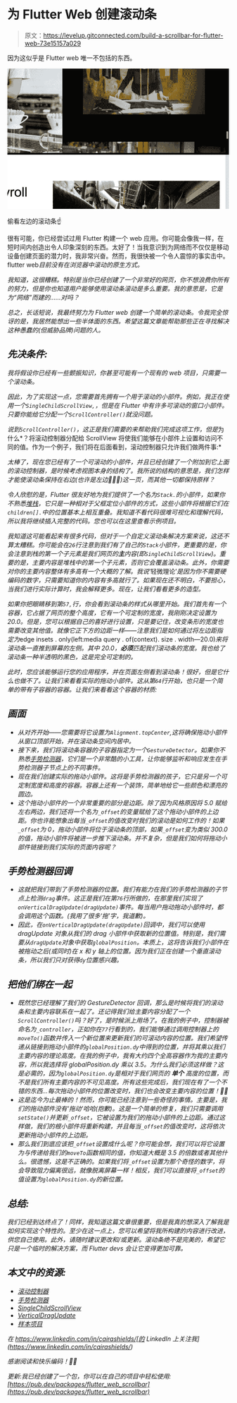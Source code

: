 # 为 Flutter Web 创建滚动条

> 原文：<https://levelup.gitconnected.com/build-a-scrollbar-for-flutter-web-73e15157a029>

因为这似乎是 Flutter web 唯一不包括的东西。

![](img/3648f3da11d92715c07f5fb746d31a2d.png)

偷看左边的滚动条☝️

很有可能，你已经尝试过用 Flutter 构建一个 web 应用。你可能会像我一样，在短时间内创造出令人印象深刻的东西。太好了！当我意识到为网络而不仅仅是移动设备创建页面的潜力时，我非常兴奋。然而，我很快被一个令人震惊的事实击中。flutter web*目前没有在浏览器中滚动的原生方式。*

*我知道，这很糟糕。特别是当你已经创建了一个非常好的网页，你不想浪费你所有的努力，但是你也知道用户能够使用滚动条滚动是多么重要。我的意思是，它是为“网络”而建的……对吗？*

*总之，长话短说，我最终努力为 Flutter web 创建一个简单的滚动条。令我完全惊讶的是，我居然能想出一些半体面的东西。希望这篇文章能帮助那些正在寻找解决这种愚蠢的(但威胁品牌)问题的人。*

## *先决条件:*

*我将假设你已经有一些颤振知识，你甚至可能有一个现有的 web 项目，只需要一个滚动条。*

*因此，为了实现这一点，您需要首先拥有一个用于滚动的小部件。例如，我正在使用一个`SingleChildScrollView,`，但是在 Flutter 中有许多可滚动的窗口小部件。只要你能给它分配一个`ScrollController()`就没问题。*

*说到`ScrollController()`，这正是我们需要的来帮助我们完成这项工作，但是*为什么*？将滚动控制器分配给 ScrollView 将使我们能够在小部件上设置和访问不同的值。作为一个例子，我们将在后面看到，滚动控制器只允许我们做两件事:*

*太棒了，现在您已经有了一个可滚动的小部件，并且已经创建了一个附加到它上面的滚动控制器，是时候考虑视图本身的结构了。我所说的结构的意思是，我们怎样才能使滚动条保持在右边(也许是左边🤷🏽‍♀️)这一页，而其他一切都保持原样？*

*令人欣慰的是，Flutter 很友好地为我们提供了一个名为`Stack.`的小部件，如果你不熟悉[堆栈](https://api.flutter.dev/flutter/widgets/Stack-class.html)，它只是一种相对于父框定位小部件的方式，这些小部件将根据它们在`children[].`中的位置基本上相互重叠。我知道不看代码很难可视化和理解代码，所以我将继续插入完整的代码。您也可以在这里查看示例项目。*

*我知道这可能看起来有很多代码，但对于一个自定义滚动条解决方案来说，这还不算太糟糕。你可能会在`26`行注意到我们有了自己的`Stack`小部件，更重要的是，你会注意到栈的第一个子元素是我们网页的**主**内容(即`SingleChildScrollView`)。重要的是，主要内容是堆栈中的第一个子元素，否则它会覆盖滚动条。此外，你需要对你的主要内容整体有多高有一个大概的了解。我说*‘轻微理论’*是因为你不需要硬编码的数字，只需要知道你的内容有多高就行了。如果现在还不明白，不要担心，当我们进行实际计算时，我会解释更多。现在，让我们看看更多的造型。*

*如果你把眼睛移到第`57,`行，你会看到滚动条的样式从哪里开始。我们首先有一个容器，它占据了网页的整个高度，它有一个可定制的宽度，我刚刚决定设置为 20.0。但是，您可以根据自己的喜好进行设置，只是要记住，改变条形的宽度也需要改变其他值。就像它正下方的边距一样——注意我们是如何通过将左边距指定为*edge insets . only(left:media query . of(context). size . width—20.0)*来将滚动条一直推到屏幕的左侧。其中 20.0，**必须**匹配我们滚动条的宽度。我也给了滚动条一种半透明的黑色，这是完全可定制的。*

*此时，您应该能够运行您的应用程序，并在页面左侧看到滚动条！很好，但是它什么也做不了。让我们来看看实际的拖动小部件。这从第`64`行开始，也只是一个简单的带有子容器的容器。让我们来看看这个容器的材质:*

## *画面*

*   *从对齐开始——您需要将它设置为`Alignment.topCenter`,这将确保拖动小部件从窗口顶部开始，并在滚动条空间内居中。*
*   *接下来，我们将滚动条容器的子容器指定为一个`GestureDetector`。如果你不熟悉[手势检测器](https://api.flutter.dev/flutter/widgets/GestureDetector-class.html)，它们是一个非常酷的小工具，让你能够监听和响应发生在手势检测器子节点上的不同事件。*
*   *现在我们创建实际的拖动小部件。这将是手势检测器的孩子，它只是另一个可定制宽度和高度的容器。容器上还有一个装饰，简单地给它一些颜色和漂亮的圆边。*
*   *这个拖动小部件的一个非常重要的部分是边距。除了因为风格原因将 5.0 赋给左右两边，我们还将一个名为`_offset`的变量赋给了这个拖动小部件的上边距。你也许能想象出每当`_offset`的值改变时我们的滚动是如何工作的！如果`_offset`为 0，拖动小部件将位于滚动条的顶部，如果`_offset`变为类似 300.0 的值，拖动小部件将被进一步推下滚动条。并不复杂，但是我们如何将拖动小部件链接到我们实际的页面内容呢？*

## *手势检测器回调*

*   *这就把我们带到了手势检测器的位置。我们有能力在我们的手势检测器的子节点上检测`drag`事件。这正是我们在第`76`行所做的，在那里我们实现了`onVerticalDragUpdate(dragUpdate)`事件。每当用户拖动拖动小部件时，都会调用这个函数。(我用了很多‘拖’字，我道歉)。*
*   *因此，在`onVerticalDragUpdate(dragUpdate)`回调中，我们可以使用 dragUpdate 对象从我们的 drag 小部件中获取新的位置值。特别是，我们需要从`dragUpdate`对象中获取`globalPosition`。本质上，这将告诉我们小部件在被拖动之后(或同时)在 x 和 y 轴上的位置。因为我们正在创建一个垂直滚动条，所以我们只对获得`dy`位置感兴趣。*

## *把他们绑在一起*

*   *既然您已经理解了我们的 GestureDetector 回调，那么是时候将我们的滚动条和主要内容联系在一起了。还记得我们给主要内容分配了一个`ScrollController()`吗？好了，是时候派上用场了。在我的例子中，控制器被命名为`_controller`，正如你在`77`行看到的，我们能够通过调用控制器上的`moveTo()`函数并传入一个新位置来更新我们的可滚动内容的位置。我们希望传递从链接到拖动小部件的`globalPosition.dy`中得到的位置，并将其乘以我们主要内容的理论高度。在我的例子中，我有大约四个全高容器作为我的主要内容，所以我选择将 globalPosition.dy 乘以 3.5。为什么我们必须这样做？这是必需的，因为`globalPosition.dy`是相对于我们网页的 ***单个*** 高度的位置，而不是我们所有主要内容的不可见高度。所有这些完成后，我们现在有了一个不错的东西…每次拖动小部件的位置改变时，我们也会改变主要内容的位置！🙌🏽*
*   *这是迄今为止最棒的！然而，你可能已经注意到一些奇怪的事情。主要是，我们的拖动部件没有‘拖动’哈哈(抱歉)。这是一个简单的修复，我们只需要调用`setState()`并更新`_offset`，它被设置为我们的拖动小部件的上边距。通过这样做，我们的根小部件将重新构建，并且每当`_offset`的值改变时，这将依次更新拖动小部件的上边距。*
*   *那么我们到底应该把`_offset`设置成什么呢？你可能会想，我们可以将它设置为与传递给我们的`moveTo`函数相同的值，你知道大概是 3.5 的倍数或者其他什么。很遗憾，这是不正确的。如果我们将`_offset`设置为那个奇怪的数字，将会导致阻力偏离很远，就像脱离屏幕一样！相反，我们可以直接将`_offset`的值设置为`globalPosition.dy`的新位置。*

## *总结:*

*我们已经到达终点了！同样，我知道这篇文章很重要，但是我真的想深入了解我是如何实现这个特性的。至少在这一点上，您可以希望将我所构建的内容进行改进，供您自己使用。此外，请随时建议更改和/或更新。滚动条绝不是完美的，希望它只是一个临时的解决方案，而 Flutter devs 会让它变得更加可靠。*

## *本文中的资源:*

*   *[滚动控制器](https://api.flutter.dev/flutter/widgets/ScrollController-class.html)*
*   *[手势检测器](https://api.flutter.dev/flutter/widgets/GestureDetector-class.html)*
*   *[SingleChildScrollView](https://api.flutter.dev/flutter/widgets/SingleChildScrollView-class.html)*
*   *[VerticalDragUpdate](https://flutter.dev/docs/development/ui/advanced/gestures)*
*   *[样本项目](https://github.com/cairacshields/flutter_web_scroller)*

*在 https://www.linkedin.com/in/cairashields/[的 LinkedIn 上关注我](https://www.linkedin.com/in/cairashields/)*

*感谢阅读和快乐编码！📲✨*

*更新:我已经创建了一个包，你可以在自己的项目中轻松使用:[https://pub.dev/packages/flutter_web_scrollbar](https://pub.dev/packages/flutter_web_scrollbar)*